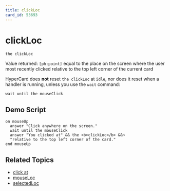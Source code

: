 ```yaml
---
title: clickLoc
card_id: 53693
---
```


# clickLoc

```
the clickLoc
```

Value returned: `[ph:point]` equal to the place on the screen where the user most recently clicked relative to the top left corner of the current card

HyperCard does <b>not</b> reset `the clickLoc` at `idle`, nor does it reset when a handler is running, unless you use the `wait` command:

```
wait until the mouseClick
```

## Demo Script

```
on mouseUp
  answer "Click anywhere on the screen."
  wait until the mouseClick
  answer "You clicked at" && the <b>clickLoc</b> &&¬
  "relative to the top left corner of the card."
end mouseUp
```

## Related Topics

* [click at](/HyperTalkReference/commands/click-at)
* [mouseLoc](/HyperTalkReference/functions/mouseLoc)
* [selectedLoc](/HyperTalkReference/functions/selectedLoc)

